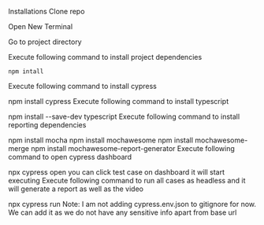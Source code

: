 Installations
Clone repo

Open New Terminal

Go to project directory

Execute following command to install project dependencies

<pre><code>npm intall</code></pre>
Execute following command to install cypress

npm install cypress
Execute following command to install typescript

npm install --save-dev typescript
Execute following command to install reporting dependencies

npm install mocha
npm install mochawesome
npm install mochawesome-merge
npm install mochawesome-report-generator
Execute following command to open cypress dashboard

npx cypress open
you can click test case on dashboard it will start executing
Execute following command to run all cases as headless and it will generate a report as well as the video

npx cypress run
Note: I am not adding cypress.env.json to gitignore for now. We can add it as we do not have any sensitive info apart from base url
